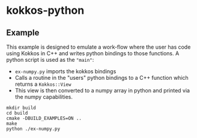 # kokkos-python

## Example

This example is designed to emulate a work-flow where the user has code using Kokkos in C++ and writes python bindings to those functions. A python script is used as the `"main"`:
  - `ex-numpy.py` imports the kokkos bindings
  - Calls a routine in the "users" python bindings to a C++ function which returns a `Kokkos::View`
  - This view is then converted to a numpy array in python and printed via the numpy capabilities.

```console
mkdir build
cd build
cmake -DBUILD_EXAMPLES=ON ..
make
python ./ex-numpy.py
```
